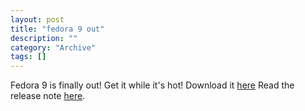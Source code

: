 ```yaml
--- 
layout: post 
title: "fedora 9 out"
description: ""
category: "Archive"
tags: []
---  
```

Fedora 9 is finally out! Get it while it's hot!
Download it <a href="http://fedoraproject.org/en/get-fedora">here</a>
Read the release note <a href="http://fedoraproject.org/en/relnotes">here</a>.
